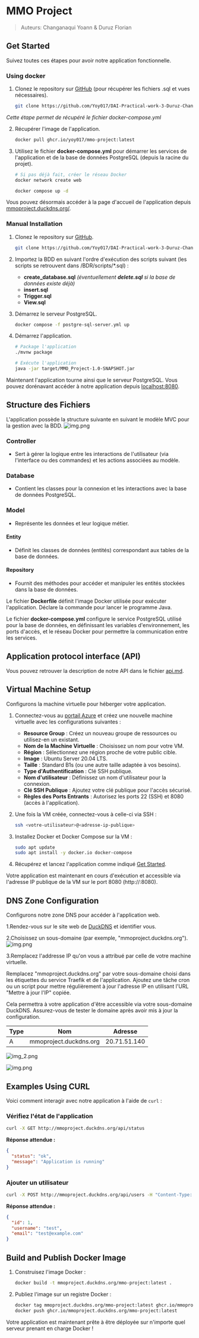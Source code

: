 # MMO Project

>Auteurs: Changanaqui Yoann & Duruz Florian

## Get Started

Suivez toutes ces étapes pour avoir notre application fonctionnelle.

### Using docker

1. Clonez le repository sur [GitHub](https://github.com/Yoy017/DAI-Practical-work-3-Duruz-Changanaqui.git) (pour récupérer les fichiers .sql et vues nécessaires).

   ```sh
   git clone https://github.com/Yoy017/DAI-Practical-work-3-Duruz-Changanaqui.git
   ```
   
*Cette étape permet de récupéré le fichier docker-compose.yml*

2. Récupérer l'image de l'application.

   ```sh
   docker pull ghcr.io/yoy017/mmo-project:latest
   ```

3. Utilisez le fichier **docker-compose.yml** pour démarrer les services de l'application et de la base de données PostgreSQL (depuis la racine du projet).

   ```sh
   # Si pas déjà fait, créer le réseau Docker
   docker network create web
   
   docker compose up -d
   ```
   
Vous pouvez désormais accéder à la page d'accueil de l'application depuis [mmoproject.duckdns.org/](https://mmoproject.duckdns.org/).

### Manual Installation

1. Clonez le repository sur [GitHub](https://github.com/Yoy017/DAI-Practical-work-3-Duruz-Changanaqui.git).

   ```sh
   git clone https://github.com/Yoy017/DAI-Practical-work-3-Duruz-Changanaqui.git
   ```

2. Importez la BDD en suivant l'ordre d'exécution des scripts suivant (les scripts se retrouvent dans /BDR/scripts/*.sql) :

    - **create_database.sql** *(éventuellement **delete.sql** si la base de données existe déjà)*
    - **insert.sql**
    - **Trigger.sql**
    - **View.sql**

3. Démarrez le serveur PostgreSQL.

   ```sh
   docker compose -f postgre-sql-server.yml up
   ```

4. Démarrez l'application.

   ```sh
   # Package l'application
   ./mvnw package

   # Exécute l'application
   java -jar target/MMO_Project-1.0-SNAPSHOT.jar
   ```

Maintenant l'application tourne ainsi que le serveur PostgreSQL. Vous pouvez dorénavant accéder à notre application depuis [localhost:8080](http://localhost:8080).

## Structure des Fichiers

L'application possède la structure suivante en suivant le modèle MVC pour la gestion avec la BDD.
![img.png](img/img.png)

### Controller

- Sert à gérer la logique entre les interactions de l'utilisateur (via l'interface ou des commandes) et les actions associées au modèle.

### Database

- Contient les classes pour la connexion et les interactions avec la base de données PostgreSQL.

### Model

- Représente les données et leur logique métier.

#### Entity

- Définit les classes de données (entités) correspondant aux tables de la base de données.

#### Repository

- Fournit des méthodes pour accéder et manipuler les entités stockées dans la base de données.

Le fichier **Dockerfile** définit l'image Docker utilisée pour exécuter l'application. Déclare la commande pour lancer le programme Java.

Le fichier **docker-compose.yml** configure le service PostgreSQL utilisé pour la base de données, en définissant les variables d'environnement, les ports d'accès, et le réseau Docker pour permettre la communication entre les services.

## Application protocol interface (API)

Vous pouvez retrouver la description de notre API dans le fichier [api.md](./api.md).

## Virtual Machine Setup

Configurons la machine virtuelle pour héberger votre application.

1. Connectez-vous au [portail Azure](https://portal.azure.com/) et créez une nouvelle machine virtuelle avec les configurations suivantes :
    - **Resource Group** : Créez un nouveau groupe de ressources ou utilisez-en un existant.
    - **Nom de la Machine Virtuelle** : Choisissez un nom pour votre VM.
    - **Région** : Sélectionnez une région proche de votre public cible.
    - **Image** : Ubuntu Server 20.04 LTS.
    - **Taille** : Standard B1s (ou une autre taille adaptée à vos besoins).
    - **Type d'Authentification** : Clé SSH publique.
    - **Nom d'utilisateur** : Définissez un nom d'utilisateur pour la connexion.
    - **Clé SSH Publique** : Ajoutez votre clé publique pour l'accès sécurisé.
    - **Règles des Ports Entrants** : Autorisez les ports 22 (SSH) et 8080 (accès à l'application).

2. Une fois la VM créée, connectez-vous à celle-ci via SSH :

   ```sh
   ssh <votre-utilisateur>@<adresse-ip-publique>
   ```

3. Installez Docker et Docker Compose sur la VM :

   ```sh
   sudo apt update
   sudo apt install -y docker.io docker-compose
   ```

4. Récupérez et lancez l'application comme indiqué [Get Started](#get-started).

Votre application est maintenant en cours d'exécution et accessible via l'adresse IP publique de la VM sur le port 8080 (http://<adresse-ip-publique>:8080).

## DNS Zone Configuration

Configurons notre zone DNS pour accéder à l'application web.

1.Rendez-vous sur le site web de [DuckDNS](https://www.duckdns.org/) et identifier vous.

2.Choisissez un sous-domaine (par exemple, "mmoproject.duckdns.org").
![img.png](img/duckdns.png)

3.Remplacez l'addresse IP qu'on vous a attribué par celle de votre machine virtuelle.

Remplacez "mmoproject.duckdns.org" par votre sous-domaine choisi dans les étiquettes du service Traefik et de l'application.
Ajoutez une tâche cron ou un script pour mettre régulièrement à jour l'adresse IP en utilisant l'URL "Mettre à jour l'IP" copiée.

Cela permettra à votre application d'être accessible via votre sous-domaine DuckDNS. Assurez-vous de tester le domaine après avoir mis à jour la configuration.

| Type | Nom                    | Adresse                 |
|------|------------------------|-------------------------|
| A    | mmoproject.duckdns.org | 20.71.51.140           |

![img_2.png](img/img_2.png)

![img.png](img/allSetup.png)

## Examples Using CURL

Voici comment interagir avec notre application à l'aide de `curl` :

### Vérifiez l'état de l'application

```sh
curl -X GET http://mmoproject.duckdns.org/api/status
```

**Réponse attendue :**

```json
{
  "status": "ok",
  "message": "Application is running"
}
```

### Ajouter un utilisateur

```sh
curl -X POST http://mmoproject.duckdns.org/api/users -H "Content-Type: application/json" -d '{"username": "test", "email": "test@example.com"}'
```

**Réponse attendue :**

```json
{
  "id": 1,
  "username": "test",
  "email": "test@example.com"
}
```

## Build and Publish Docker Image

1. Construisez l'image Docker :

   ```sh
   docker build -t mmoproject.duckdns.org/mmo-project:latest .
   ```

2. Publiez l'image sur un registre Docker :

   ```sh
   docker tag mmoproject.duckdns.org/mmo-project:latest ghcr.io/mmoproject.duckdns.org/mmo-project:latest
   docker push ghcr.io/mmoproject.duckdns.org/mmo-project:latest
   ```

Votre application est maintenant prête à être déployée sur n'importe quel serveur prenant en charge Docker !